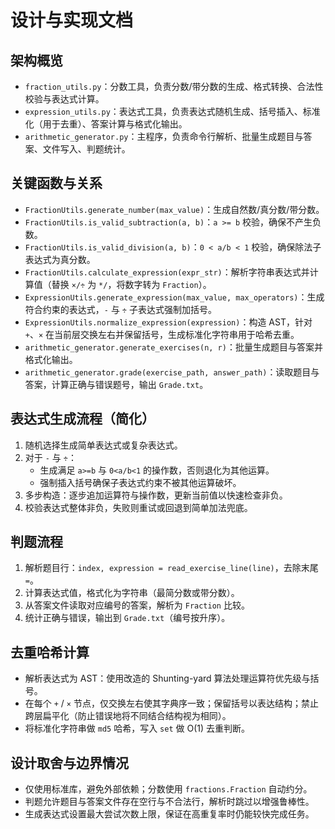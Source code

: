 # 设计与实现文档

## 架构概览
- `fraction_utils.py`：分数工具，负责分数/带分数的生成、格式转换、合法性校验与表达式计算。
- `expression_utils.py`：表达式工具，负责表达式随机生成、括号插入、标准化（用于去重）、答案计算与格式化输出。
- `arithmetic_generator.py`：主程序，负责命令行解析、批量生成题目与答案、文件写入、判题统计。

## 关键函数与关系
- `FractionUtils.generate_number(max_value)`：生成自然数/真分数/带分数。
- `FractionUtils.is_valid_subtraction(a, b)`：`a >= b` 校验，确保不产生负数。
- `FractionUtils.is_valid_division(a, b)`：`0 < a/b < 1` 校验，确保除法子表达式为真分数。
- `FractionUtils.calculate_expression(expr_str)`：解析字符串表达式并计算值（替换 `×/÷` 为 `*/`，将数字转为 `Fraction`）。
- `ExpressionUtils.generate_expression(max_value, max_operators)`：生成符合约束的表达式，`-` 与 `÷` 子表达式强制加括号。
- `ExpressionUtils.normalize_expression(expression)`：构造 AST，针对 `+`、`×` 在当前层交换左右并保留括号，生成标准化字符串用于哈希去重。
- `arithmetic_generator.generate_exercises(n, r)`：批量生成题目与答案并格式化输出。
- `arithmetic_generator.grade(exercise_path, answer_path)`：读取题目与答案，计算正确与错误题号，输出 `Grade.txt`。

## 表达式生成流程（简化）
1. 随机选择生成简单表达式或复杂表达式。
2. 对于 `-` 与 `÷`：
   - 生成满足 `a>=b` 与 `0<a/b<1` 的操作数，否则退化为其他运算。
   - 强制插入括号确保子表达式约束不被其他运算破坏。
3. 多步构造：逐步追加运算符与操作数，更新当前值以快速检查非负。
4. 校验表达式整体非负，失败则重试或回退到简单加法兜底。

## 判题流程
1. 解析题目行：`index, expression = read_exercise_line(line)`，去除末尾 `=`。
2. 计算表达式值，格式化为字符串（最简分数或带分数）。
3. 从答案文件读取对应编号的答案，解析为 `Fraction` 比较。
4. 统计正确与错误，输出到 `Grade.txt`（编号按升序）。

## 去重哈希计算
- 解析表达式为 AST：使用改造的 Shunting-yard 算法处理运算符优先级与括号。
- 在每个 `+` / `×` 节点，仅交换左右使其字典序一致；保留括号以表达结构；禁止跨层扁平化（防止错误地将不同结合结构视为相同）。
- 将标准化字符串做 `md5` 哈希，写入 `set` 做 O(1) 去重判断。

## 设计取舍与边界情况
- 仅使用标准库，避免外部依赖；分数使用 `fractions.Fraction` 自动约分。
- 判题允许题目与答案文件存在空行与不合法行，解析时跳过以增强鲁棒性。
- 生成表达式设置最大尝试次数上限，保证在高重复率时仍能较快完成任务。
